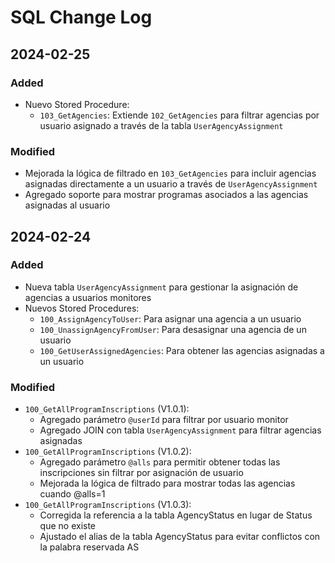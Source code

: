 # SQL Change Log

## 2024-02-25

### Added

- Nuevo Stored Procedure:
  - `103_GetAgencies`: Extiende `102_GetAgencies` para filtrar agencias por usuario asignado a través de la tabla `UserAgencyAssignment`

### Modified

- Mejorada la lógica de filtrado en `103_GetAgencies` para incluir agencias asignadas directamente a un usuario a través de `UserAgencyAssignment`
- Agregado soporte para mostrar programas asociados a las agencias asignadas al usuario

## 2024-02-24

### Added

- Nueva tabla `UserAgencyAssignment` para gestionar la asignación de agencias a usuarios monitores
- Nuevos Stored Procedures:
  - `100_AssignAgencyToUser`: Para asignar una agencia a un usuario
  - `100_UnassignAgencyFromUser`: Para desasignar una agencia de un usuario
  - `100_GetUserAssignedAgencies`: Para obtener las agencias asignadas a un usuario

### Modified

- `100_GetAllProgramInscriptions` (V1.0.1):
  - Agregado parámetro `@userId` para filtrar por usuario monitor
  - Agregado JOIN con tabla `UserAgencyAssignment` para filtrar agencias asignadas
- `100_GetAllProgramInscriptions` (V1.0.2):
  - Agregado parámetro `@alls` para permitir obtener todas las inscripciones sin filtrar por asignación de usuario
  - Mejorada la lógica de filtrado para mostrar todas las agencias cuando @alls=1
- `100_GetAllProgramInscriptions` (V1.0.3):
  - Corregida la referencia a la tabla AgencyStatus en lugar de Status que no existe
  - Ajustado el alias de la tabla AgencyStatus para evitar conflictos con la palabra reservada AS
